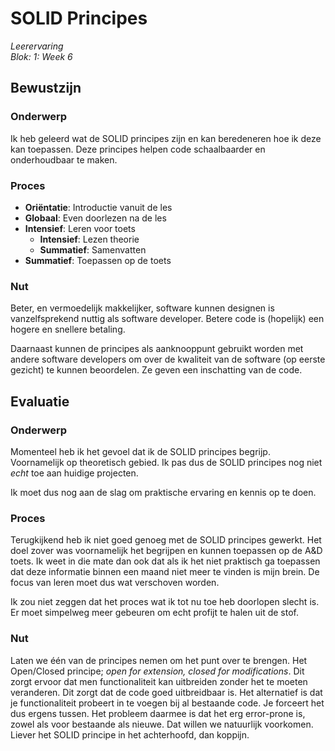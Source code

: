 # SOLID Principes
_Leerervaring_  
_Blok: 1: Week 6_  

## Bewustzijn
### Onderwerp
Ik heb geleerd wat de SOLID principes zijn en kan beredeneren hoe ik deze kan toepassen. Deze principes helpen code
schaalbaarder en onderhoudbaar te maken. 

### Proces
- **Oriëntatie**: Introductie vanuit de les
- **Globaal**: Even doorlezen na de les
- **Intensief**: Leren voor toets
  - **Intensief**: Lezen theorie
  - **Summatief**: Samenvatten
- **Summatief**: Toepassen op de toets

### Nut
Beter, en vermoedelijk makkelijker, software kunnen designen is vanzelfsprekend nuttig als software developer. Betere
code is (hopelijk) een hogere en snellere betaling. 

Daarnaast kunnen de principes als aanknooppunt gebruikt worden met andere software developers om over de kwaliteit
van de software (op eerste gezicht) te kunnen beoordelen. Ze geven een inschatting van de code.

## Evaluatie
### Onderwerp
Momenteel heb ik het gevoel dat ik de SOLID principes begrijp. Voornamelijk op theoretisch gebied. Ik pas dus de SOLID
principes nog niet _echt_ toe aan huidige projecten. 

Ik moet dus nog aan de slag om praktische ervaring en kennis op te doen.

### Proces
Terugkijkend heb ik niet goed genoeg met de SOLID principes gewerkt. Het doel zover was voornamelijk het begrijpen en
kunnen toepassen op de A&D toets. Ik weet in die mate dan ook dat als ik het niet praktisch ga toepassen dat deze
informatie binnen een maand niet meer te vinden is mijn brein. De focus van leren moet dus wat verschoven worden.

Ik zou niet zeggen dat het proces wat ik tot nu toe heb doorlopen slecht is. Er moet simpelweg meer gebeuren om echt 
profijt te halen uit de stof.

### Nut 
Laten we één van de principes nemen om het punt over te brengen. Het Open/Closed principe; _open for extension, closed
for modifications_. Dit zorgt ervoor dat men functionaliteit kan uitbreiden zonder het te moeten veranderen. Dit zorgt
dat de code goed uitbreidbaar is. Het alternatief is dat je functionaliteit probeert in te voegen bij al bestaande code.
Je forceert het dus ergens tussen. Het probleem daarmee is dat het erg error-prone is, zowel als voor bestaande als 
nieuwe. Dat willen we natuurlijk voorkomen. Liever het SOLID principe in het achterhoofd, dan koppijn.